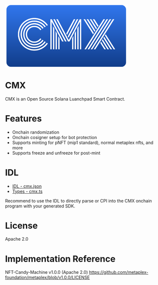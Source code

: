 <img src="./docs/cmx_logo.png" width="400">

# CMX
CMX is an Open Source Solana Luanchpad Smart Contract.

# Features

- Onchain randomization
- Onchain cosigner setup for bot protection
- Supports minting for pNFT (mip1 standard), normal metaplex nfts, and more
- Supports freeze and unfreeze for post-mint

# IDL
- [IDL - cmx.json](./src/idl/cmx.json)
- [Types - cmx.ts](./src/types/cmx.ts)

Recommend to use the IDL to directly parse or CPI into the CMX onchain program with your generated SDK.

# License
Apache 2.0

# Implementation Reference
NFT-Candy-Machine v1.0.0 (Apache 2.0) https://github.com/metaplex-foundation/metaplex/blob/v1.0.0/LICENSE
